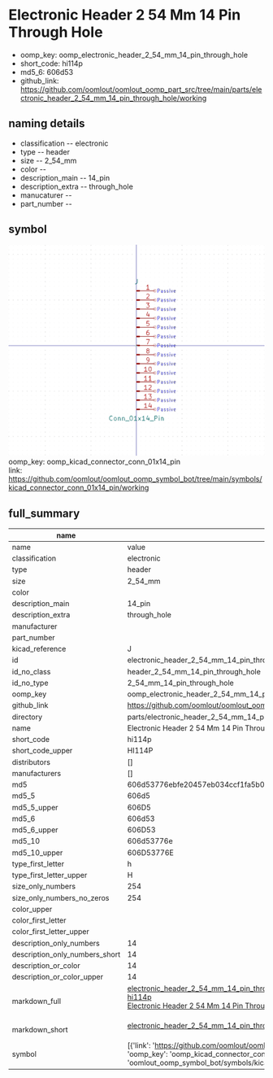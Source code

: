 # Electronic Header 2 54 Mm 14 Pin Through Hole

  
* oomp_key: oomp_electronic_header_2_54_mm_14_pin_through_hole 
* short_code: hi114p
* md5_6: 606d53  
* github_link: https://github.com/oomlout/oomlout_oomp_part_src/tree/main/parts/electronic_header_2_54_mm_14_pin_through_hole/working  
## naming details
* classification -- electronic
* type -- header
* size -- 2_54_mm
* color -- 
* description_main -- 14_pin
* description_extra -- through_hole
* manucaturer -- 
* part_number -- 



## symbol

![](symbol/0/working/working_600.png)  
oomp_key: oomp_kicad_connector_conn_01x14_pin  
link: https://github.com/oomlout/oomlout_oomp_symbol_bot/tree/main/symbols/kicad_connector_conn_01x14_pin/working  


## full_summary
| name | value | 
| --- | --- | 
| name | value | 
| classification | electronic | 
| type | header | 
| size | 2_54_mm | 
| color |  | 
| description_main | 14_pin | 
| description_extra | through_hole | 
| manufacturer |  | 
| part_number |  | 
| kicad_reference | J | 
| id | electronic_header_2_54_mm_14_pin_through_hole | 
| id_no_class | header_2_54_mm_14_pin_through_hole | 
| id_no_type | 2_54_mm_14_pin_through_hole | 
| oomp_key | oomp_electronic_header_2_54_mm_14_pin_through_hole | 
| github_link | https://github.com/oomlout/oomlout_oomp_part_src/tree/main/parts/electronic_header_2_54_mm_14_pin_through_hole/working | 
| directory | parts/electronic_header_2_54_mm_14_pin_through_hole | 
| name | Electronic Header 2 54 Mm 14 Pin Through Hole | 
| short_code | hi114p | 
| short_code_upper | HI114P | 
| distributors | [] | 
| manufacturers | [] | 
| md5 | 606d53776ebfe20457eb034ccf1fa5b0 | 
| md5_5 | 606d5 | 
| md5_5_upper | 606D5 | 
| md5_6 | 606d53 | 
| md5_6_upper | 606D53 | 
| md5_10 | 606d53776e | 
| md5_10_upper | 606D53776E | 
| type_first_letter | h | 
| type_first_letter_upper | H | 
| size_only_numbers | 254 | 
| size_only_numbers_no_zeros | 254 | 
| color_upper |  | 
| color_first_letter |  | 
| color_first_letter_upper |  | 
| description_only_numbers | 14 | 
| description_only_numbers_short | 14 | 
| description_or_color | 14 | 
| description_or_color_upper | 14 | 
| markdown_full | [electronic_header_2_54_mm_14_pin_through_hole](https://github.com/oomlout/oomlout_oomp_part_src/tree/main/parts/electronic_header_2_54_mm_14_pin_through_hole/working)<br>[hi114p](https://github.com/oomlout/oomlout_oomp_part_src/tree/main/parts/electronic_header_2_54_mm_14_pin_through_hole/working)<br>[Electronic Header 2 54 Mm 14 Pin Through Hole](https://github.com/oomlout/oomlout_oomp_part_src/tree/main/parts/electronic_header_2_54_mm_14_pin_through_hole/working)<br><br> | 
| markdown_short | [electronic_header_2_54_mm_14_pin_through_hole](https://github.com/oomlout/oomlout_oomp_part_src/tree/main/parts/electronic_header_2_54_mm_14_pin_through_hole/working)<br><br> | 
| symbol | [{'link': 'https://github.com/oomlout/oomlout_oomp_symbol_bot/tree/main/symbols/kicad_connector_conn_01x14_pin', 'oomp_key': 'oomp_kicad_connector_conn_01x14_pin', 'directory': 'oomlout_oomp_symbol_bot/symbols/kicad_connector_conn_01x14_pin//working/working.kicad_sym'}] | 

